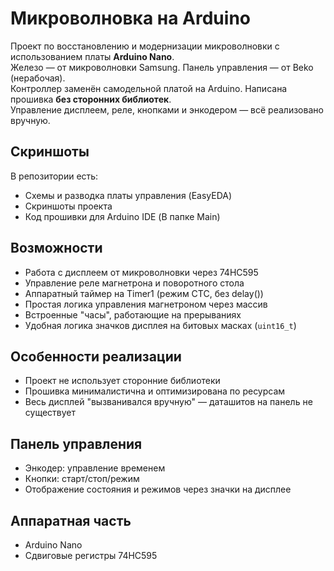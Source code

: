 # Микроволновка на Arduino

Проект по восстановлению и модернизации микроволновки с использованием платы **Arduino Nano**.  
Железо — от микроволновки Samsung. Панель управления — от Beko (нерабочая).  
Контроллер заменён самодельной платой на Arduino. Написана прошивка **без сторонних библиотек**.  
Управление дисплеем, реле, кнопками и энкодером — всё реализовано вручную.

## Скриншоты

В репозитории есть:
- Схемы и разводка платы управления (EasyEDA)
- Скриншоты проекта
- Код прошивки для Arduino IDE (В папке Main)

## Возможности

- Работа с дисплеем от микроволновки через 74HC595
- Управление реле магнетрона и поворотного стола
- Аппаратный таймер на Timer1 (режим CTC, без delay())
- Простая логика управления магнетроном через массив
- Встроенные "часы", работающие на прерываниях
- Удобная логика значков дисплея на битовых масках (`uint16_t`)

## Особенности реализации

- Проект не использует сторонние библиотеки
- Прошивка минималистична и оптимизирована по ресурсам
- Весь дисплей "вызванивался вручную" — даташитов на панель не существует

## Панель управления

- Энкодер: управление временем
- Кнопки: старт/стоп/режим
- Отображение состояния и режимов через значки на дисплее

## Аппаратная часть

- Arduino Nano
- Сдвиговые регистры 74HC595
